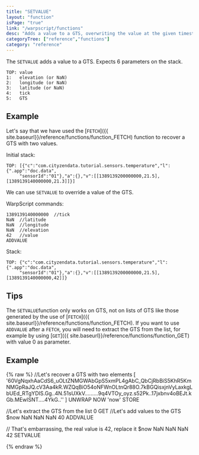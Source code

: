 ```yaml
---
title: "SETVALUE"
layout: "function"
isPage: "true"
link: "/warpscript/functions"
desc: "Adds a value to a GTS, overwriting the value at the given timestamp."
categoryTree: ["reference","functions"]
category: "reference"
---
```



The `SETVALUE` adds a value to a GTS. Expects 6 parameters on the stack.

    TOP: value
    1:   elevation (or NaN)
    2:   longitude (or NaN)
    3:   latitude (or NaN)
    4:   tick
    5:   GTS

## Example ##

Let's say that we have used the [`FETCH`]({{ site.baseurl}}/reference/functions/function_FETCH) function to recover a GTS with two values.

Initial stack:

~~~
TOP: [{"c":"com.cityzendata.tutorial.sensors.temperature","l":{".app":"doc.data",
     "sensorId":"01"},"a":{},"v":[[1389139200000000,21.5],[1389139140000000,21.3]]}]
~~~

We can use `SETVALUE` to override a value of the GTS.

  WarpScript commands:

~~~
1389139140000000  //tick
NaN  //latitude
NaN  //longitude
NaN  //elevation
42   //value
ADDVALUE
~~~

  Stack:

~~~
TOP: {"c":"com.cityzendata.tutorial.sensors.temperature","l":{".app":"doc.data",
     "sensorId":"01"},"a":{},"v":[[1389139200000000,21.5],[1389139140000000,42]]}
~~~

## Tips ##

The `SETVALUE`function only works on GTS, not on lists of GTS like those generated by the use of
[`FETCH`]({{ site.baseurl}}/reference/functions/function_FETCH). If you want to use `ADDVALUE` after a `FETCH`, you will need to extract the
GTS from the list, for example by using [`GET`]({{ site.baseurl}}/reference/functions/function_GET) with value 0 as parameter.


## Example ##

{% raw %}
<warp10-warpscript-widget backend="{{backend}}"  exec-endpoint="{{execEndpoint}}">//Let's recover a GTS with two elements
[
  '60VgNqxhAaCdS6_uOLtZNMGWAbGpS5xmPL4gAbC_QbCjRbBiS5KhR5KmNMGpRaJQ.cV3Aa4kR.WZQqBiO54oNFWnOLtnQr88O.7kBGQisxjnVyLaxkgLbUEd_RTgYDIS.Gg..4N.51sUXkV.........9q4VTOy_oyz.s52Pk..17jxbnv4oBEJt.kGb.MEwlSNT....4YkG..''
]
UNWRAP
NOW 'now' STORE

//Let's extract the GTS from the list
0 GET
//Let's add values to the GTS
$now NaN NaN NaN 40 ADDVALUE

// That's embarrassing, the real value is 42, replace it
$now NaN NaN NaN 42 SETVALUE

</warp10-warpscript-widget>
{% endraw %}
